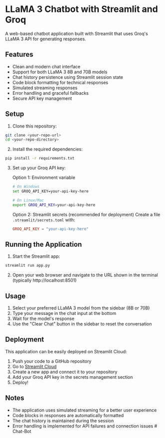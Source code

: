 # LLaMA 3 Chatbot with Streamlit and Groq

A web-based chatbot application built with Streamlit that uses Groq's LLaMA 3 API for generating responses.

## Features

- Clean and modern chat interface
- Support for both LLaMA 3 8B and 70B models
- Chat history persistence using Streamlit session state
- Code block formatting for technical responses
- Simulated streaming responses
- Error handling and graceful fallbacks
- Secure API key management

## Setup

1. Clone this repository:
```bash
git clone <your-repo-url>
cd <your-repo-directory>
```

2. Install the required dependencies:
```bash
pip install -r requirements.txt
```

3. Set up your Groq API key:

   Option 1: Environment variable
   ```bash
   # On Windows
   set GROQ_API_KEY=your-api-key-here
   
   # On Linux/Mac
   export GROQ_API_KEY=your-api-key-here
   ```

   Option 2: Streamlit secrets (recommended for deployment)
   Create a file `.streamlit/secrets.toml` with:
   ```toml
   GROQ_API_KEY = "your-api-key-here"
   ```

## Running the Application

1. Start the Streamlit app:
```bash
streamlit run app.py
```

2. Open your web browser and navigate to the URL shown in the terminal (typically http://localhost:8501)

## Usage

1. Select your preferred LLaMA 3 model from the sidebar (8B or 70B)
2. Type your message in the chat input at the bottom
3. Wait for the model's response
4. Use the "Clear Chat" button in the sidebar to reset the conversation

## Deployment

This application can be easily deployed on Streamlit Cloud:

1. Push your code to a GitHub repository
2. Go to [Streamlit Cloud](https://streamlit.io/cloud)
3. Create a new app and connect it to your repository
4. Add your Groq API key in the secrets management section
5. Deploy!

## Notes

- The application uses simulated streaming for a better user experience
- Code blocks in responses are automatically formatted
- The chat history is maintained during the session
- Error handling is implemented for API failures and connection issues #   C h a t - B o t  
 